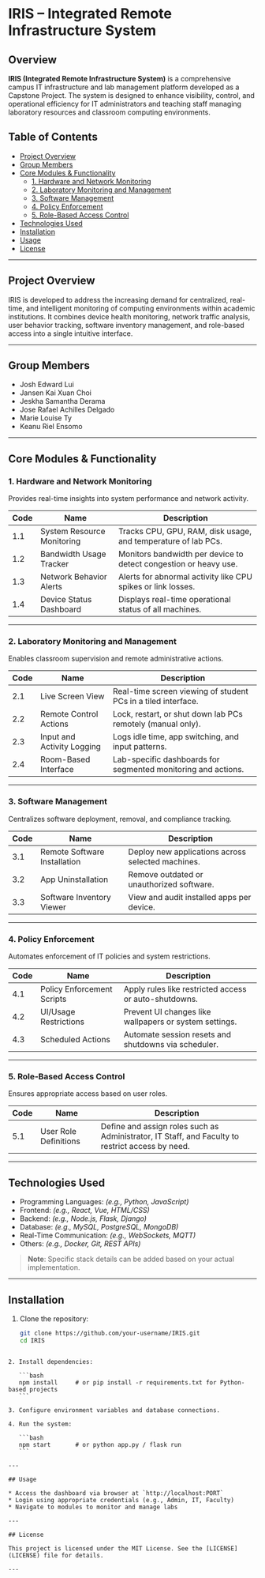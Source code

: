 
# IRIS – Integrated Remote Infrastructure System

## Overview

**IRIS (Integrated Remote Infrastructure System)** is a comprehensive campus IT infrastructure and lab management platform developed as a Capstone Project. The system is designed to enhance visibility, control, and operational efficiency for IT administrators and teaching staff managing laboratory resources and classroom computing environments.

## Table of Contents

- [Project Overview](#project-overview)
- [Group Members](#group-members)
- [Core Modules & Functionality](#core-modules--functionality)
  - [1. Hardware and Network Monitoring](#1-hardware-and-network-monitoring)
  - [2. Laboratory Monitoring and Management](#2-laboratory-monitoring-and-management)
  - [3. Software Management](#3-software-management)
  - [4. Policy Enforcement](#4-policy-enforcement)
  - [5. Role-Based Access Control](#5-role-based-access-control)
- [Technologies Used](#technologies-used)
- [Installation](#installation)
- [Usage](#usage)
- [License](#license)

---

## Project Overview

IRIS is developed to address the increasing demand for centralized, real-time, and intelligent monitoring of computing environments within academic institutions. It combines device health monitoring, network traffic analysis, user behavior tracking, software inventory management, and role-based access into a single intuitive interface.

---

## Group Members

- Josh Edward Lui  
- Jansen Kai Xuan Choi  
- Jeskha Samantha Derama  
- Jose Rafael Achilles Delgado  
- Marie Louise Ty  
- Keanu Riel Ensomo

---

## Core Modules & Functionality

### 1. Hardware and Network Monitoring

Provides real-time insights into system performance and network activity.

| Code | Name                    | Description |
|------|-------------------------|-------------|
| 1.1  | System Resource Monitoring | Tracks CPU, GPU, RAM, disk usage, and temperature of lab PCs. |
| 1.2  | Bandwidth Usage Tracker   | Monitors bandwidth per device to detect congestion or heavy use. |
| 1.3  | Network Behavior Alerts   | Alerts for abnormal activity like CPU spikes or link losses. |
| 1.4  | Device Status Dashboard   | Displays real-time operational status of all machines. |

---

### 2. Laboratory Monitoring and Management

Enables classroom supervision and remote administrative actions.

| Code | Name                    | Description |
|------|-------------------------|-------------|
| 2.1  | Live Screen View         | Real-time screen viewing of student PCs in a tiled interface. |
| 2.2  | Remote Control Actions   | Lock, restart, or shut down lab PCs remotely (manual only). |
| 2.3  | Input and Activity Logging | Logs idle time, app switching, and input patterns. |
| 2.4  | Room-Based Interface     | Lab-specific dashboards for segmented monitoring and actions. |

---

### 3. Software Management

Centralizes software deployment, removal, and compliance tracking.

| Code | Name                    | Description |
|------|-------------------------|-------------|
| 3.1  | Remote Software Installation | Deploy new applications across selected machines. |
| 3.2  | App Uninstallation       | Remove outdated or unauthorized software. |
| 3.3  | Software Inventory Viewer | View and audit installed apps per device. |

---

### 4. Policy Enforcement

Automates enforcement of IT policies and system restrictions.

| Code | Name                    | Description |
|------|-------------------------|-------------|
| 4.1  | Policy Enforcement Scripts | Apply rules like restricted access or auto-shutdowns. |
| 4.2  | UI/Usage Restrictions    | Prevent UI changes like wallpapers or system settings. |
| 4.3  | Scheduled Actions        | Automate session resets and shutdowns via scheduler. |

---

### 5. Role-Based Access Control

Ensures appropriate access based on user roles.

| Code | Name                    | Description |
|------|-------------------------|-------------|
| 5.1  | User Role Definitions    | Define and assign roles such as Administrator, IT Staff, and Faculty to restrict access by need. |

---

## Technologies Used

- Programming Languages: *(e.g., Python, JavaScript)*
- Frontend: *(e.g., React, Vue, HTML/CSS)*
- Backend: *(e.g., Node.js, Flask, Django)*
- Database: *(e.g., MySQL, PostgreSQL, MongoDB)*
- Real-Time Communication: *(e.g., WebSockets, MQTT)*
- Others: *(e.g., Docker, Git, REST APIs)*

> **Note**: Specific stack details can be added based on your actual implementation.

---

## Installation

1. Clone the repository:
   ```bash
   git clone https://github.com/your-username/IRIS.git
   cd IRIS
````

2. Install dependencies:

   ```bash
   npm install     # or pip install -r requirements.txt for Python-based projects
   ```

3. Configure environment variables and database connections.

4. Run the system:

   ```bash
   npm start       # or python app.py / flask run
   ```

---

## Usage

* Access the dashboard via browser at `http://localhost:PORT`
* Login using appropriate credentials (e.g., Admin, IT, Faculty)
* Navigate to modules to monitor and manage labs

---

## License

This project is licensed under the MIT License. See the [LICENSE](LICENSE) file for details.

---
